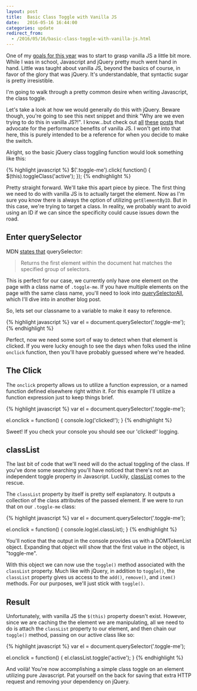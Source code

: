 ```yaml
---
layout: post
title:  Basic Class Toggle with Vanilla JS
date:   2016-05-16 16:44:00
categories: update
redirect_from:
  - /2016/05/16/basic-class-toggle-with-vanilla-js.html
---
```


One of my [goals for this year](/update/2015/12/29/2015.html) was to start to grasp vanilla JS a little bit more. While I was in school, Javascript and jQuery pretty much went hand in hand. Little was taught about vanilla JS, beyond the basics of course, in favor of the glory that was jQuery. It's understandable, that syntactic sugar is pretty irresistible.

I'm going to walk through a pretty common desire when writing Javascript, the class toggle.

Let's take a look at how we would generally do this with jQuery. Beware though, you're going to see this next snippet and think "Why are we even trying to do this in vanilla JS?!". I know...but check out [all](http://alistapart.com/blog/post/choosing-vanilla-javascript) [these](http://gomakethings.com/ditching-jquery-for-vanilla-js/) [posts](https://teamtreehouse.com/community/pure-javascript-vs-jquery-2) that advocate for the performance benefits of vanilla JS. I won't get into that here, this is purely intended to be a reference for when you decide to make the switch.

Alright, so the basic jQuery class toggling function would look something like this:

{% highlight javascript %}
$('.toggle-me').click( function() {
  $(this).toggleClass('active');
});
{% endhighlight %}

Pretty straight forward. We'll take this apart piece by piece. The first thing we need to do with vanilla JS is to actually target the element. Now as I'm sure you know there is always the option of utilizing `getElementByID`. But in this case, we're trying to target a class. In reality, we probably want to avoid using an ID if we can since the specificity could cause issues down the road.

## Enter querySelector

MDN [states that](https://developer.mozilla.org/en-US/docs/Web/API/Document/querySelector) querySelector:

>Returns the first element within the document hat matches the specified group of selectors.

This is perfect for our case, we currently only have one element on the page with a class name of `.toggle-me`. If you have multiple elements on the page with the same class name, you'll need to look into [querySelectorAll](https://developer.mozilla.org/en-US/docs/Web/API/Document/querySelectorAll), which I'll dive into in another blog post.

So, lets set our classname to a variable to make it easy to reference.

{% highlight javascript %}
var el = document.querySelector('.toggle-me');
{% endhighlight %}

Perfect, now we need some sort of way to detect when that element is clicked. If you were lucky enough to see the days when folks used the inline `onclick` function, then you'll have probably guessed where we're headed.

## The Click

The `onclick` property allows us to utilize a function expression, or a named function defined elsewhere right within it. For this example I'll utilize a function expression just to keep things brief.

{% highlight javascript %}
var el = document.querySelector('.toggle-me');

el.onclick = function() {
  console.log('clicked!');
}
{% endhighlight %}

Sweet! If you check your console you should see our 'clicked!' logging.

## classList

The last bit of code that we'll need will do the actual toggling of the class. If you've done some searching you'll have noticed that there's not an independent toggle property in Javascript. Luckily, [classList](https://developer.mozilla.org/en-US/docs/Web/API/Element/classList) comes to the rescue.

The `classList` property by itself is pretty self explanatory. It outputs a collection of the class attributes of the passed element. If we were to run that on our `.toggle-me` class:

{% highlight javascript %}
var el = document.querySelector('.toggle-me');

el.onclick = function() {
  console.log(el.classList);
}
{% endhighlight %}

You'll notice that the output in the console provides us with a DOMTokenList object. Expanding that object will show that the first value in the object, is "toggle-me".

With this object we can now use the `toggle()` method associated with the `classList` property. Much like with jQuery, in addition to `toggle()`, the `classList` property gives us access to the `add()`, `remove()`, and `item()` methods. For our purposes, we'll just stick with `toggle()`.

## Result

Unfortunately, with vanilla JS the `$(this)` property doesn't exist. However, since we are caching the the element we are manipulating, all we need to do is attach the `classList` property to our element, and then chain our `toggle()` method, passing on our active class like so:

{% highlight javascript %}
var el = document.querySelector('.toggle-me');

el.onclick = function() {
  el.classList.toggle('active');
}
{% endhighlight %}

And voilà! You're now accomplishing a simple class toggle on an element utilizing pure Javascript. Pat yourself on the back for saving that extra HTTP request and removing your dependency on jQuery.